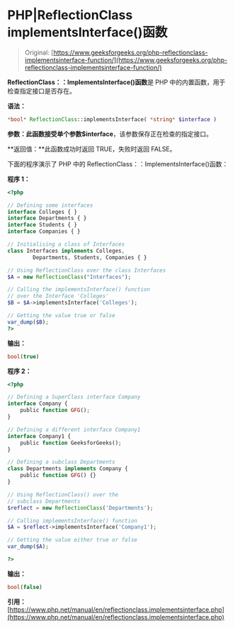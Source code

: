 # PHP|ReflectionClass implementsInterface()函数

> Original: [https://www.geeksforgeeks.org/php-reflectionclass-implementsinterface-function/](https://www.geeksforgeeks.org/php-reflectionclass-implementsinterface-function/)

**ReflectionClass：：ImplementsInterface()函数**是 PHP 中的内置函数，用于检查指定接口是否存在。

**语法：**

```php
*bool* ReflectionClass::implementsInterface( *string* $interface )
```

**参数：**此函数接受单个参数**$interface**，该参数保存正在检查的指定接口。

**返回值：**此函数成功时返回 TRUE，失败时返回 FALSE。

下面的程序演示了 PHP 中的 ReflectionClass：：ImplementsInterface()函数：

**程序 1：**

```php
<?php

// Defining some interfaces
interface Colleges { }
interface Departments { }
interface Students { }
interface Companies { }

// Initialising a class of Interfaces
class Interfaces implements Colleges, 
        Departments, Students, Companies { }

// Using ReflectionClass over the class Interfaces
$A = new ReflectionClass("Interfaces");

// Calling the implementsInterface() function
// over the Interface 'Colleges'
$B = $A->implementsInterface('Colleges');

// Getting the value true or false
var_dump($B);
?>
```

**输出：**

```php
bool(true)

```

**程序 2：**

```php
<?php

// Defining a SuperClass interface Company 
interface Company {
    public function GFG();
}

// Defining a different interface Company1
interface Company1 {
    public function GeeksforGeeks();
}

// Defining a subclass Departments
class Departments implements Company {
    public function GFG() {}
}

// Using ReflectionClass() over the 
// subclass Departments
$reflect = new ReflectionClass('Departments');

// Calling implementsInterface() function
$A = $reflect->implementsInterface('Company1');

// Getting the value either true or false
var_dump($A);

?>
```

**输出：**

```php
bool(false)

```

**引用：**[https://www.php.net/manual/en/reflectionclass.implementsinterface.php](https://www.php.net/manual/en/reflectionclass.implementsinterface.php)